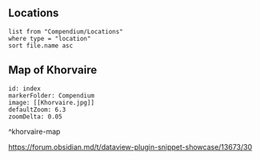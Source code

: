 ## Locations
```dataview
list from "Compendium/Locations"
where type = "location"
sort file.name asc
```

## Map of Khorvaire

```leaflet
id: index
markerFolder: Compendium
image: [[Khorvaire.jpg]]
defaultZoom: 6.3
zoomDelta: 0.05
```
^khorvaire-map

https://forum.obsidian.md/t/dataview-plugin-snippet-showcase/13673/30 